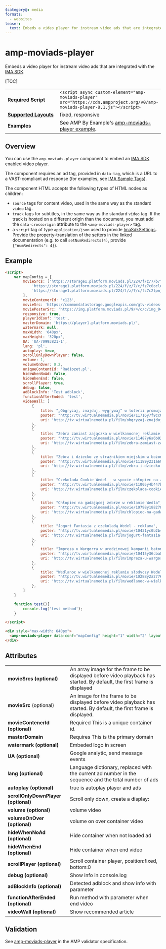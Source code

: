 ```yaml
---
$category@: media
formats:
  - websites
teaser:
  text: Embeds a video player for instream video ads that are integrated with the IMA SDK.
---
```


<!---
Copyright 2020 The AMP HTML Authors. All Rights Reserved.

Licensed under the Apache License, Version 2.0 (the "License");
you may not use this file except in compliance with the License.
You may obtain a copy of the License at

      http://www.apache.org/licenses/LICENSE-2.0

Unless required by applicable law or agreed to in writing, software
distributed under the License is distributed on an "AS-IS" BASIS,
WITHOUT WARRANTIES OR CONDITIONS OF ANY KIND, either express or implied.
See the License for the specific language governing permissions and
limitations under the License.
-->

# amp-moviads-player

Embeds a video player for instream video ads that are integrated with
the
<a href="https://developers.google.com/interactive-media-ads/docs/sdks/html5/">IMA SDK</a>.

[TOC]

<table>
  <tr>
    <td width="40%"><strong>Required Script</strong></td>
    <td><code>&lt;script async custom-element="amp-moviads-player" src="https://cdn.ampproject.org/v0/amp-moviads-player-0.1.js">&lt;/script></code></td>
  </tr>
  <tr>
    <td class="col-fourty"><strong><a href="https://amp.dev/documentation/guides-and-tutorials/develop/style_and_layout/control_layout">Supported Layouts</a></strong></td>
    <td>fixed, responsive</td>
  </tr>
  <tr>
    <td width="40%"><strong>Examples</strong></td>
    <td>See AMP By Example's <a href="https://amp.dev/documentation/examples/components/amp-moviads-player/">amp-moviads-player example</a>.</td></td>
  </tr>
</table>

## Overview

You can use the `amp-moviads-player` component to embed an [IMA SDK](https://developers.google.com/interactive-media-ads/docs/sdks/html5/) enabled video player.

The component requires an ad tag, provided in `data-tag`, which is a URL to a
VAST-compliant ad response (for examples, see
[IMA Sample Tags](https://developers.google.com/interactive-media-ads/docs/sdks/html5/tags)).

The component HTML accepts the following types of HTML nodes as children:

- `source` tags for content video, used in the same way as the standard `video` tag.
- `track` tags for subtitles, in the same way as the standard `video` tag. If the track is hosted on a different origin than the document, you must add the `data-crossorigin` attribute to the `<amp-moviads-player>` tag.
- a `script` tag of type `application/json` used to provide [ImaSdkSettings](https://developers.google.com/interactive-media-ads/docs/sdks/html5/v3/apis#ima.ImaSdkSettings). Provide the property-translation of the setters in the linked documentation (e.g. to call `setNumRedirects(4)`, provide `{"numRedirects": 4}`).

## Example

```html
<script>
    var mapConfig = {
        movieSrcs: ['https://storage1.platform.moviads.pl/224/f/z/7/b/fz7bzymy23_480p.mp4',
            'https://storage1.platform.moviads.pl/224/f/z/7/c/fz7c0oclop_480p.mp4',
            'https://storage1.platform.moviads.pl/224/f/z/7/c/fz7c2lpnjb_480p.mp4',
        ],
        movieContenerId: 'c123',
        movieSrc: 'https://commondatastorage.googleapis.com/gtv-videos-bucket/sample/BigBuckBunny.mp4',
        moviePosterSrc: 'https://img.platform.moviads.pl/9/4/c/c/img_94ccf9798646c9a17dfd8a12f7f7e602_640_360_0_0_0_0_ffffff__fe4a5.jpg',
        responsive: true,
        playerIdConf: 'test',
        masterDomain: 'https://player1.platform.moviads.pl/',
        watermark: null,
        maxWidth: '640px',
        maxHeight: '320px',
        UA: 'UA-70993821-1',
        lang: 'pl',
        autoplay: true,
        scrollOnlyDownPlayer: false,
        volume: 1,
        volumeOnOver: 0.2,
        uniqueContentId: 'Radiozet.pl',
        hideWhenNoAd: false,
        hideWhenEnd: false,
        scrollPlayer: true,
        debug: false,
        adBlockInfo: 'Test adblock',
        functionAfterEnded: 'test',
        videoWall: [
            {
                title: "„Obgryzaj, znajduj, wygrywaj” w loterii promującej Ptasie Mleczko od Wedla",
                poster: "http://tv.wirtualnemedia.pl/movie/11716y7f9cc0c18d0354d74a23cc93ce7482a4.jpg",
                uri: 'http://tv.wirtualnemedia.pl/film/obgryzaj-znajduj-wygrywaj-w-loterii-promujacej-ptasie-mleczko-od-wedla'
            },
            {
                title: "Zebra zamiast zajączka w wielkanocnej reklamie Czekotubki od Wedla",
                poster: "http://tv.wirtualnemedia.pl/movie/11487y6a6b921bfe931951e59678eaf9e16739.jpg",
                uri: 'http://tv.wirtualnemedia.pl/film/zebra-zamiast-zajaczka-w-wielkanocnej-reklamie-czekotubki-od-wedla'
            },
            {
                title: "Zebra i dziecko ze strażnikiem miejskim w bożonarodzeniowym spocie Wedla",
                poster: "http://tv.wirtualnemedia.pl/movie/11189y231a696f82f6396b5b24c31343c1d9ea.jpg",
                uri: 'http://tv.wirtualnemedia.pl/film/zebra-i-dziecko-ze-straznikiem-miejskim-w-bozonarodzeniowym-spocie-wedla'
            },
            {
                title: "Czekolada Cookie Wedel - w spocie chłopiec na zebrze odwiedza nauczycielkę",
                poster: "http://tv.wirtualnemedia.pl/movie/11005y4b447b4d8df80eeadc09d89a1f4627b0.jpg",
                uri: 'http://tv.wirtualnemedia.pl/film/czekolada-cookie-wedel-w-spocie-chlopiec-na-zebrze-odwiedza-nauczycielke'
            },
            {
                title: "Chłopiec na gadającej zebrze w reklamie Wedla",
                poster: "http://tv.wirtualnemedia.pl/movie/10798y188278b9fe259dec1b1652d21d61fa02.jpg",
                uri: 'http://tv.wirtualnemedia.pl/film/chlopiec-na-gadajacej-zebrze-w-reklamie-wedla'
            },
            {
                title: "Jogurt Fantasia z czekoladą Wedel - reklama",
                poster: "http://tv.wirtualnemedia.pl/movie/10431yc0b2b4614ecc29e5a5101d5fd1b493f9.jpg",
                uri: 'http://tv.wirtualnemedia.pl/film/jogurt-fantasia-z-czekolada-wedel-reklama'
            },
            {
                title: "Impreza u Wargorra w urodzinowej kampanii batonów Pawełek",
                poster: "http://tv.wirtualnemedia.pl/movie/10415y36cba8833a8c1f55bba182f8ab5f3009.jpg",
                uri: 'http://tv.wirtualnemedia.pl/film/impreza-u-wargorra-w-urodzinowej-kampanii-batonow-pawelek'
            },
            {
                title: "Wedlanoc w wielkanocnej reklamie słodyczy Wedel",
                poster: "http://tv.wirtualnemedia.pl/movie/10288y2a277682900aea116f4c1947339444f0.jpg",
                uri: 'http://tv.wirtualnemedia.pl/film/wedlanoc-w-wielkanocnej-reklamie-slodyczy-wedel'
            },
        ]
    }

    function test(){
        console.log('test method');
    }

</script>

<div style="max-width: 640px">
  <amp-moviads-player data-conf="mapConfig" height="1" width="2" layout="responsive" responsive></amp-moviads-player>
</div>
```

## Attributes

<table>
  <tr>
    <td width="40%"><strong>movieSrcs (optional)</strong></td>
    <td>An array image for the frame to be displayed before video playback has started. By default, the first frame is displayed</td>
  </tr>
  <tr>
    <td width="40%"><strong>movieSrc</strong> (optional)</td>
    <td>An image for the frame to be displayed before video playback has started. By default, the first frame is displayed.
</td>
  </tr>
  <tr>
    <td width="40%"><strong>movieContenerId (optional)</strong></td>
    <td>Required This is a unique container id.</td>
  </tr>
  <tr>
    <td width="40%"><strong>masterDomain</strong></td>
    <td>Requires This is the primary domain</td>
  </tr>
  <tr>
    <td width="40%"><strong>watermark (optional)</strong></td>
    <td>Embeded logo in screen</td>
  </tr>
  <tr>
  <tr>
      <td width="40%"><strong>UA (optional)</strong></td>
      <td>Google analytic, send message events</td>
  </tr>
  <tr>
    <td width="40%"><strong>lang (optional)</strong></td>
    <td>Language dictionary, replaced with the current ad number in the sequence and the total number of ads</td>
  </tr>
  <tr>
      <td width="40%"><strong>autoplay (optional)</strong></td>
      <td>true is autoplay player and ads</td>
  </tr>
  <tr>
      <td width="40%"><strong>scrollOnlyDownPlayer (optional)</strong></td>
      <td>Scroll only down, create a display:</td>
  </tr>
    <tr>
        <td width="40%"><strong>volume (optional)</strong></td>
        <td>volume video</td>
    </tr>
    <tr>
        <td width="40%"><strong>volumeOnOver (optional)</strong></td>
        <td>volume on over container video</td>
    </tr>
    <tr>
        <td width="40%"><strong>hideWhenNoAd (optional)</strong></td>
        <td>Hide container when not loaded ad</td>
    </tr>
    <tr>
        <td width="40%"><strong>hideWhenEnd (optional)</strong></td>
        <td>Hide container when end video</td>
    </tr>
    <tr>
        <td width="40%"><strong>scrollPlayer (optional)</strong></td>
        <td>Scroll container player, position:fixed, bottom:0</td>
    </tr>
    <tr>
        <td width="40%"><strong>debug (optional)</strong></td>
        <td>Show info in console.log</td>
    </tr>
    <tr>
        <td width="40%"><strong>adBlockInfo (optional)</strong></td>
        <td>Detected adblock and show info with parameter</td>
    </tr>
    <tr>
        <td width="40%"><strong>functionAfterEnded (optional)</strong></td>
        <td>Run method with parameter when end video</td>
    </tr>
    <tr>
        <td width="40%"><strong>videoWall (optional)</strong></td>
        <td>Show recommended article</td>
    </tr>   
</table>

## Validation

See [amp-moviads-player](https://github.com/ampproject/amphtml/blob/master/extensions/amp-moviads-player/validator-amp-moviads-player.protoascii) in the AMP validator specification.
